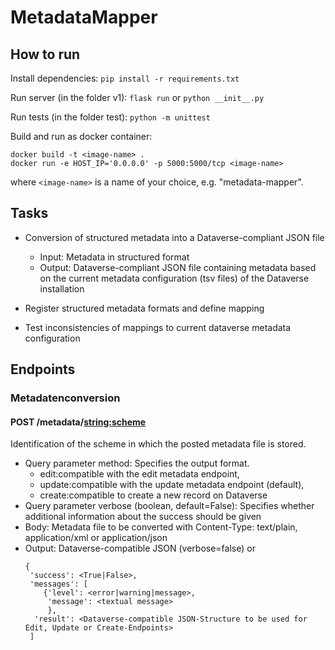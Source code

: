 # MetadataMapper

## How to run

Install dependencies: ```pip install -r requirements.txt```

Run server (in the folder v1): ```flask run```  or ```python __init__.py```

Run tests (in the folder test): ```python -m unittest ```

Build and run as docker container: 
```
docker build -t <image-name> .
docker run -e HOST_IP='0.0.0.0' -p 5000:5000/tcp <image-name> 
```
where ```<image-name>``` is a name of your choice, e.g. "metadata-mapper".

## Tasks
- Conversion of structured metadata into a Dataverse-compliant JSON file
  - Input: Metadata in structured format
  - Output: Dataverse-compliant JSON file containing metadata based on the current metadata configuration (tsv files) of the Dataverse installation

- Register structured metadata formats and define mapping
- Test inconsistencies of mappings to current dataverse metadata configuration

## Endpoints
### Metadatenconversion

#### POST /metadata/<string:scheme>
Identification of the scheme in which the posted metadata file is stored.
- Query parameter method: Specifies the output format. 
  - edit:compatible with the edit metadata endpoint, 
  - update:compatible with the update metadata endpoint (default), 
  - create:compatible to create a new record on Dataverse 
- Query parameter verbose (boolean, default=False): Specifies whether additional information about the success should be given
- Body: Metadata file to be converted with Content-Type: text/plain, application/xml or application/json
- Output: Dataverse-compatible JSON (verbose=false) or 
  ```
  {
   'success': <True|False>,
   'messages': [
      {'level': <error|warning|message>,
       'message': <textual message>
       },
    'result': <Dataverse-compatible JSON-Structure to be used for Edit, Update or Create-Endpoints>
   ]
  ```
